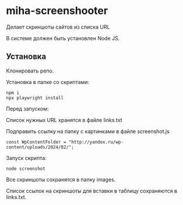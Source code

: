 # miha-screenshooter

Делает скриншоты сайтов из списка URL

В системе должен быть установлен Node JS.

## Установка

Клонировать репо.

Установка в папке со скриптами:

```
npm i
npx playwright install
```

Перед запуском:

Список нужных URL хранятся в файле links.txt

Подправить ссылку на папку с картинками в файле screenshot.js

```
const WpContentFolder = "http://yandex.ru/wp-content/uploads/2024/02/";
```

Запуск скрипта:

```
node screenshot
```

Все скриншоты сохранятся в папку images.

Список ссылок на скриншоты для вставки в таблицу сохраняются в links.txt.
